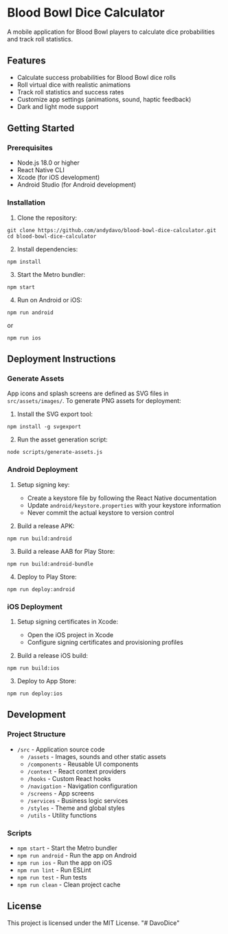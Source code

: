 # Blood Bowl Dice Calculator

A mobile application for Blood Bowl players to calculate dice probabilities and track roll statistics.

## Features

- Calculate success probabilities for Blood Bowl dice rolls
- Roll virtual dice with realistic animations
- Track roll statistics and success rates
- Customize app settings (animations, sound, haptic feedback)
- Dark and light mode support

## Getting Started

### Prerequisites

- Node.js 18.0 or higher
- React Native CLI
- Xcode (for iOS development)
- Android Studio (for Android development)

### Installation

1. Clone the repository:
```
git clone https://github.com/andydavo/blood-bowl-dice-calculator.git
cd blood-bowl-dice-calculator
```

2. Install dependencies:
```
npm install
```

3. Start the Metro bundler:
```
npm start
```

4. Run on Android or iOS:
```
npm run android
```
or
```
npm run ios
```

## Deployment Instructions

### Generate Assets

App icons and splash screens are defined as SVG files in `src/assets/images/`. To generate PNG assets for deployment:

1. Install the SVG export tool:
```
npm install -g svgexport
```

2. Run the asset generation script:
```
node scripts/generate-assets.js
```

### Android Deployment

1. Setup signing key:
   - Create a keystore file by following the React Native documentation
   - Update `android/keystore.properties` with your keystore information
   - Never commit the actual keystore to version control

2. Build a release APK:
```
npm run build:android
```

3. Build a release AAB for Play Store:
```
npm run build:android-bundle
```

4. Deploy to Play Store:
```
npm run deploy:android
```

### iOS Deployment

1. Setup signing certificates in Xcode:
   - Open the iOS project in Xcode
   - Configure signing certificates and provisioning profiles

2. Build a release iOS build:
```
npm run build:ios
```

3. Deploy to App Store:
```
npm run deploy:ios
```

## Development

### Project Structure

- `/src` - Application source code
  - `/assets` - Images, sounds and other static assets
  - `/components` - Reusable UI components
  - `/context` - React context providers
  - `/hooks` - Custom React hooks
  - `/navigation` - Navigation configuration
  - `/screens` - App screens
  - `/services` - Business logic services
  - `/styles` - Theme and global styles
  - `/utils` - Utility functions

### Scripts

- `npm start` - Start the Metro bundler
- `npm run android` - Run the app on Android
- `npm run ios` - Run the app on iOS
- `npm run lint` - Run ESLint
- `npm run test` - Run tests
- `npm run clean` - Clean project cache

## License

This project is licensed under the MIT License.
"# DavoDice" 
